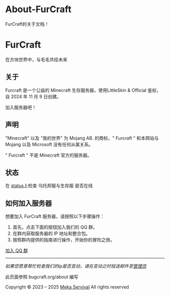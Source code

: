# About-FurCraft
FurCraft的关于文档！
# FurCraft

在方块世界中，与毛毛共绘未来

## 关于

Furcraft 是一个公益的 Minecraft 生存服务器，使用LittleSkin & Official 鉴权，自 2024 年 11 月 9 日创建。

加入服务器吧！

## 声明

"Minecraft" 以及 "我的世界" 为 Mojang AB. 的商标，" Furcraft " 和本网站与 Mojang 以及 Microsoft 没有任何从属关系。

" Furcraft " 不是 Minecraft 官方的服务器。

## 状态

在 [status](https://status.furcraft.top)上检查 乌托邦服与生存服 是否在线

## 如何加入服务器

想要加入 FurCraft 服务器，请按照以下步骤操作：

1. 首先，点击下面的按钮加入我们的 QQ 群。
2. 在群内获取服务器的 IP 地址和整合包。
3. 按照群内提供的指南进行操作，开始你的冒险之旅。

[加入 QQ 群](https://qm.qq.com/q/6Y3ABVnJ5e)

---

*如果您愿意帮忙检查我们的ip是否变动，请在变动之时投送邮件至[管理员](mailto:admin@beichen.icu)*

此页面参照 bugcraft.org/about 编写

Copyright © 2023 – 2025 [Meka Servival](meka-servival.xej.news) All rights reserved
